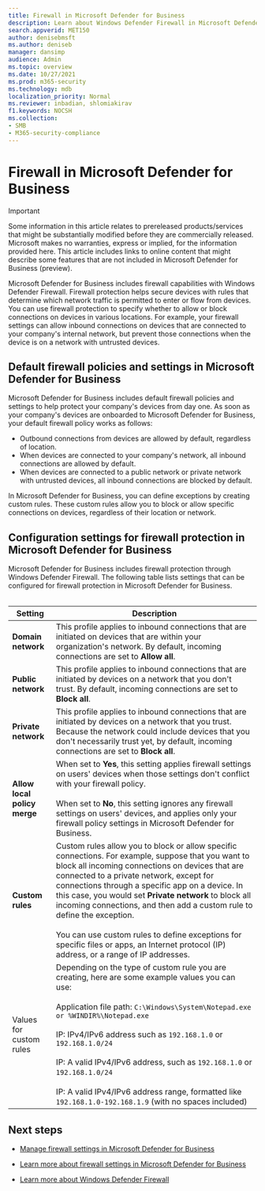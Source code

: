 ```yaml
---
title: Firewall in Microsoft Defender for Business
description: Learn about Windows Defender Firewall in Microsoft Defender for Business, including configuration settings
search.appverid: MET150
author: denisebmsft
ms.author: deniseb
manager: dansimp 
audience: Admin
ms.topic: overview
ms.date: 10/27/2021
ms.prod: m365-security
ms.technology: mdb
localization_priority: Normal
ms.reviewer: inbadian, shlomiakirav
f1.keywords: NOCSH 
ms.collection: 
- SMB
- M365-security-compliance
---
```


# Firewall in Microsoft Defender for Business

> [!IMPORTANT]
> Some information in this article relates to prereleased products/services that might be substantially modified before they are commercially released. Microsoft makes no warranties, express or implied, for the information provided here. This article includes links to online content that might describe some features that are not included in Microsoft Defender for Business (preview).

Microsoft Defender for Business includes firewall capabilities with Windows Defender Firewall. Firewall protection helps secure devices with rules that determine which network traffic is permitted to enter or flow from devices. You can use firewall protection to specify whether to allow or block connections on devices in various locations. For example, your firewall settings can allow inbound connections on devices that are connected to your company's internal network, but prevent those connections when the device is on a network with untrusted devices.

## Default firewall policies and settings in Microsoft Defender for Business

Microsoft Defender for Business includes default firewall policies and settings to help protect your company's devices from day one. As soon as your company's devices are onboarded to Microsoft Defender for Business, your default firewall policy works as follows:

- Outbound connections from devices are allowed by default, regardless of location.
- When devices are connected to your company's network, all inbound connections are allowed by default.
- When devices are connected to a public network or private network with untrusted devices, all inbound connections are blocked by default.

In Microsoft Defender for Business, you can define exceptions by creating custom rules. These custom rules allow you to block or allow specific connections on devices, regardless of their location or network.

## Configuration settings for firewall protection in Microsoft Defender for Business

Microsoft Defender for Business includes firewall protection through Windows Defender Firewall. The following table lists settings that can be configured for firewall protection in Microsoft Defender for Business. <br/><br/>

| Setting | Description |
|--|--|
| **Domain network** | This profile applies to inbound connections that are initiated on devices that are within your organization's network. By default, incoming connections are set to **Allow all**.  |
| **Public network** | This profile applies to inbound connections that are initiated by devices on a network that you don't trust. By default, incoming connections are set to **Block all**.  |
| **Private network** | This profile applies to inbound connections that are initiated by devices on a network that you trust. Because the network could include devices that you don't necessarily trust yet, by default, incoming connections are set to **Block all**. |
| **Allow local policy merge** | When set to **Yes**, this setting applies firewall settings on users' devices when those settings don't conflict with your firewall policy. <br/><br/>When set to **No**, this setting ignores any firewall settings on users' devices, and applies only your firewall policy settings in Microsoft Defender for Business.  |
| **Custom rules** | Custom rules allow you to block or allow specific connections. For example, suppose that you want to block all incoming connections on devices that are connected to a private network, except for connections through a specific app on a device. In this case, you would set **Private network** to block all incoming connections, and then add a custom rule to define the exception. <br/><br/>You can use custom rules to define exceptions for specific files or apps, an Internet protocol (IP) address, or a range of IP addresses. |
| Values for custom rules | Depending on the type of custom rule you are creating, here are some example values you can use: <br/><br/>Application file path: `C:\Windows\System\Notepad.exe or %WINDIR%\Notepad.exe` <br/><br/>IP: IPv4/IPv6 address such as `192.168.1.0` or `192.168.1.0/24` <br/><br/>IP: A valid IPv4/IPv6 address, such as `192.168.1.0` or `192.168.1.0/24` ​<br/><br/>IP: A valid IPv4/IPv6 address range, formatted like `192.168.1.0-192.168.1.9` (with no spaces included) |

## Next steps

- [Manage firewall settings in Microsoft Defender for Business](mdb-manage-firewall.md)

- [Learn more about firewall settings in Microsoft Defender for Business](mdb-next-gen-configuration-settings.md#firewall)

- [Learn more about Windows Defender Firewall](/windows/security/threat-protection/windows-firewall/windows-firewall-with-advanced-security)